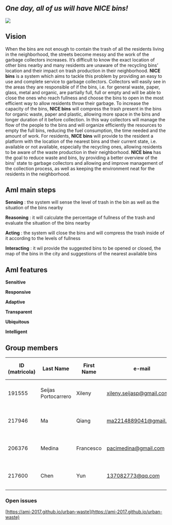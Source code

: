 ##          _One day, all of us will have NICE bins!_ 
![](https://s-media-cache-ak0.pinimg.com/originals/65/a8/58/65a858cc077444705b1112ef71986eb7.png)





## **Vision**
When the bins are not enough to contain the trash of all the residents living in the neighborhood, the streets become messy and the work of the garbage collectors increases. It’s difficult to know the exact location of other bins nearby and many residents are unaware of the recycling bins’ location and their impact on trash production in their neighborhood. 
**NICE bins** is a system which aims to tackle this problem by providing an easy to use and complete service to garbage collectors. Collectors will easily see in the areas they are responsible of if the bins, i.e. for general waste, paper, glass, metal and organic,  are partially full, full or empty and will be able to close the ones who reach fullness and choose the bins to open in the most efficient way to allow residents throw their garbage. To increase the capacity of the bins, **NICE bins** will compress the trash present in the bins for organic waste, paper and plastic, allowing more space in the bins and longer duration of it before collection. In this way collectors will manage the flow of the people to the bins and will organize efficiently the resources to empty the full bins, reducing the fuel consumption, the time needed and the amount of work. 
For residents, **NICE bins** will provide  to the resident a platform with the location of the nearest bins and their current state, i.e. available or not available,  especially the recycling ones, allowing residents to be aware of the waste production in their neighborhood. **NICE bins** has the goal to reduce waste and bins, by providing a better overview of the bins’ state to garbage collectors and allowing and improve management of the collection process, as well as keeping the environment neat for the residents in the neighborhood. 

## AmI main steps

**Sensing** : the system will sense the level of trash in the bin as well as the situation of the bins nearby

**Reasoning** :  it will calculate the percentage of fullness of the trash and evaluate the situation of the bins nearby

**Acting** :  the system will close the bins and will compress the trash inside of it according to the levels of fullness

**Interacting** : it wil provide the suggested bins to be opened or closed, the map of the bins in the city and suggestions of the nearest available bins	

## AmI features 
**Sensitive**

**Responsive**

**Adaptive**

**Transparent**

**Ubiquitous**

**Intelligent**



## Group members

**ID (matricola)** | **Last Name** | **First Name** | **e-mail** | **GitHub** |	**Role in the Project**
------------ | ------------- | ------------- | ------------ | ------------ | ------------
191555 | Seijas Portocarrero | Xileny |	xileny.seijasp@gmail.com	| @Xileny | Hardware Developer & Graphic Designer 
217946 | Ma | Qiang | ma2214889041@gmail.com | @ma2214889041  | Software Developer & Designer        
206376 | Medina	| Francesco | pacimedina@gmail.com | @francescomedina	| Hardware and Software Developer 
217600 | Chen | Yun | 137082773@qq.com | @cystephanie0727 | Software Developer & Web Designer	

### Open issues
[https://ami-2017.github.io/urban-waste](https://ami-2017.github.io/urban-waste)
